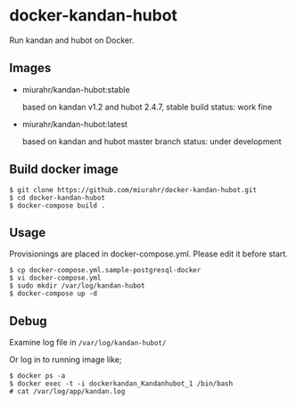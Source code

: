 docker-kandan-hubot
=====================

Run kandan and hubot on Docker.

## Images

* miurahr/kandan-hubot:stable  

  based on kandan v1.2 and hubot 2.4.7, stable build
  status: work fine

* miurahr/kandan-hubot:latest

  based on kandan and hubot master branch
  status: under development

## Build docker image

```
$ git clone https://github.com/miurahr/docker-kandan-hubot.git
$ cd docker-kandan-hubot
$ docker-compose build .
```

## Usage

Provisionings are placed in docker-compose.yml.
Please edit it before start.


```
$ cp docker-compose.yml.sample-postgresql-docker
$ vi docker-compose.yml
$ sudo mkdir /var/log/kandan-hubot
$ docker-compose up -d
```

## Debug

Examine log file in `/var/log/kandan-hubot/`

Or log in to running image like;

```
$ docker ps -a
$ docker exec -t -i dockerkandan_Kandanhubot_1 /bin/bash
# cat /var/log/app/kandan.log
```

